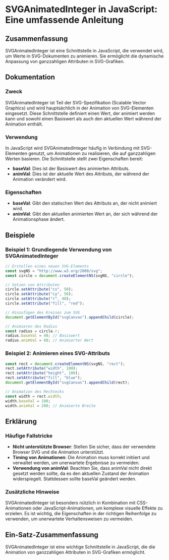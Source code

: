 <!--
Meta Description: # SVGAnimatedInteger in JavaScript: Eine umfassende Anleitung ## Zusammenfassung SVGAnimatedInteger ist eine Schnittstelle in JavaScript, die verwende...
Meta Keywords: der, svg, die, animation, circle
-->

# SVGAnimatedInteger in JavaScript: Eine umfassende Anleitung

## Zusammenfassung
SVGAnimatedInteger ist eine Schnittstelle in JavaScript, die verwendet wird, um Werte in SVG-Dokumenten zu animieren. Sie ermöglicht die dynamische Anpassung von ganzzahligen Attributen in SVG-Grafiken.

## Dokumentation
### Zweck
SVGAnimatedInteger ist Teil der SVG-Spezifikation (Scalable Vector Graphics) und wird hauptsächlich in der Animation von SVG-Elementen eingesetzt. Diese Schnittstelle definiert einen Wert, der animiert werden kann und sowohl einen Basiswert als auch den aktuellen Wert während der Animation enthält.

### Verwendung
In JavaScript wird SVGAnimatedInteger häufig in Verbindung mit SVG-Elementen genutzt, um Animationen zu realisieren, die auf ganzzahligen Werten basieren. Die Schnittstelle stellt zwei Eigenschaften bereit:

- **baseVal**: Dies ist der Basiswert des animierten Attributs.
- **animVal**: Dies ist der aktuelle Wert des Attributs, der während der Animation verändert wird.

### Eigenschaften
- **baseVal**: Gibt den statischen Wert des Attributs an, der nicht animiert wird.
- **animVal**: Gibt den aktuellen animierten Wert an, der sich während der Animationsphase ändert.

## Beispiele
### Beispiel 1: Grundlegende Verwendung von SVGAnimatedInteger
```javascript
// Erstellen eines neuen SVG-Elements
const svgNS = "http://www.w3.org/2000/svg";
const circle = document.createElementNS(svgNS, "circle");

// Setzen von Attributen
circle.setAttribute("cx", 50);
circle.setAttribute("cy", 50);
circle.setAttribute("r", 40);
circle.setAttribute("fill", "red");

// Hinzufügen des Kreises zum SVG
document.getElementById("svgCanvas").appendChild(circle);

// Animieren des Radius
const radius = circle.r;
radius.baseVal = 40; // Basiswert
radius.animVal = 60; // Animierter Wert
```

### Beispiel 2: Animieren eines SVG-Attributs
```javascript
const rect = document.createElementNS(svgNS, "rect");
rect.setAttribute("width", 100);
rect.setAttribute("height", 100);
rect.setAttribute("fill", "blue");
document.getElementById("svgCanvas").appendChild(rect);

// Animation des Rechtecks
const width = rect.width;
width.baseVal = 100;
width.animVal = 200; // Animierte Breite
```

## Erklärung
### Häufige Fallstricke
- **Nicht unterstützte Browser**: Stellen Sie sicher, dass der verwendete Browser SVG und die Animation unterstützt.
- **Timing von Animationen**: Die Animation muss korrekt initiiert und verwaltet werden, um unerwartete Ergebnisse zu vermeiden.
- **Verwendung von animVal**: Beachten Sie, dass animVal nicht direkt gesetzt werden sollte, da es den aktuellen Zustand der Animation widerspiegelt. Stattdessen sollte baseVal geändert werden.

### Zusätzliche Hinweise
SVGAnimatedInteger ist besonders nützlich in Kombination mit CSS-Animationen oder JavaScript-Animationen, um komplexe visuelle Effekte zu erzielen. Es ist wichtig, die Eigenschaften in der richtigen Reihenfolge zu verwenden, um unerwartete Verhaltensweisen zu vermeiden.

## Ein-Satz-Zusammenfassung
SVGAnimatedInteger ist eine wichtige Schnittstelle in JavaScript, die die Animation von ganzzahligen Attributen in SVG-Grafiken ermöglicht.